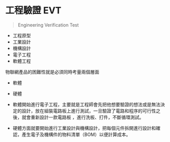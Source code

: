# 工程驗證 EVT
> Engineering Verification Test

- 工程原型
- 工業設計
- 機構設計
- 電子工程
- 軟體工程


物聯網產品的困難性就是必須同時考量兩個層面
- 軟體
- 硬體

- 軟體開始進行電子工程，主要就是工程師會先把他想要驗證的想法或是無法決定的設計，放在組裝電路板上進行測試，一旦驗證了電路和程序的可行性之後，就會重新設計一款電路板 ，進行洗板、打件，不斷循環測試。
- 硬體方面就要開始進行工業設計與機構設計，把每個元件拆開進行設計和確認，產生電子及機構件的物料清單（BOM）以便計算成本。

